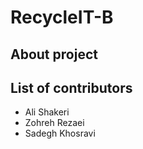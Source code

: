# RecycleIT-B

## About project

## List of contributors
- Ali Shakeri
- Zohreh Rezaei
- Sadegh Khosravi